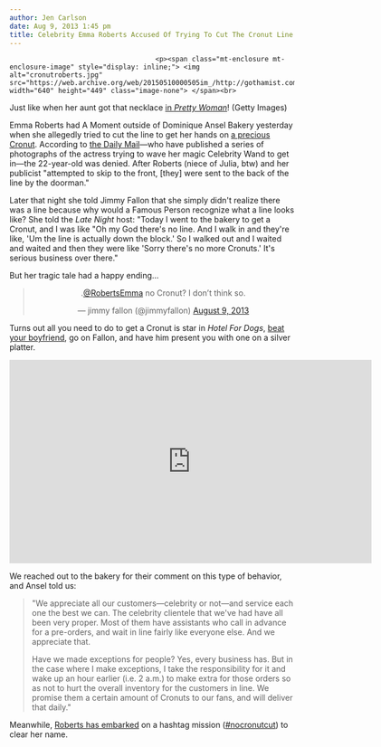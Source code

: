 ```yaml
---
author: Jen Carlson
date: Aug 9, 2013 1:45 pm
title: Celebrity Emma Roberts Accused Of Trying To Cut The Cronut Line
---
```


	
										<p><span class="mt-enclosure mt-enclosure-image" style="display: inline;"> <img alt="cronutroberts.jpg" src="https://web.archive.org/web/20150510000505im_/http://gothamist.com/attachments/arts_jen/cronutroberts.jpg" width="640" height="449" class="image-none"> </span><br>
<span class="photo_caption">Just like when her aunt got that necklace <a href="https://web.archive.org/web/20150510000505/http://www.youtube.com/watch?v=_pQRfqrZRPk">in <em>Pretty Woman</em></a>! (Getty Images)</span></p>

<p>Emma Roberts had A Moment outside of Dominique Ansel Bakery yesterday when she allegedly tried to cut the line to get her hands on <a href="https://web.archive.org/web/20150510000505/http://gothamist.com/tags/cronuts">a precious Cronut</a>. According to <a href="https://web.archive.org/web/20150510000505/http://www.dailymail.co.uk/tvshowbiz/article-2387306/Emma-Roberts-turned-away-bakery-trying-queue-jump-popular-Cronut.html">the Daily Mail</a>&#x2014;who have published a series of photographs of the actress trying to wave her magic Celebrity Wand to get in&#x2014;the 22-year-old was denied. After Roberts (niece of Julia, btw) and her publicist &quot;attempted to skip to the front, [they] were sent to the back of the line by the doorman.&quot;</p>

<p>Later that night she told Jimmy Fallon that she simply didn&apos;t realize there was a line because why would a Famous Person recognize what a line looks like? She told the <em>Late Night</em> host: &quot;Today I went to the bakery to get a Cronut, and I was like &quot;Oh my God there&apos;s no line. And I walk in and they&apos;re like, &apos;Um the line is actually down the block.&apos; So I walked out and I waited and waited and then they were like &apos;Sorry there&apos;s no more Cronuts.&apos; It&apos;s serious business over there.&quot;</p>

<p>But her tragic tale had a happy ending...</p>

<center><blockquote class="twitter-tweet"><p>.<a href="https://web.archive.org/web/20150510000505/https://twitter.com/RobertsEmma">@RobertsEmma</a> no Cronut? I don&#x2019;t think so.</p>&#x2014; jimmy fallon (@jimmyfallon) <a href="https://web.archive.org/web/20150510000505/https://twitter.com/jimmyfallon/statuses/365669507601141760">August 9, 2013</a></blockquote>
<script async src="//web.archive.org/web/20150510000505js_/http://platform.twitter.com/widgets.js" charset="utf-8"></script></center>

<p>Turns out all you need to do to get a Cronut is star in <em>Hotel For Dogs</em>, <a href="https://web.archive.org/web/20150510000505/http://www.tmz.com/2013/07/16/emma-roberts-domestic-violence-arrest-evan-peters-montreal/">beat your boyfriend</a>, go on Fallon, and have him present you with one on a silver platter.</p>

<p><iframe width="640" height="360" src="https://web.archive.org/web/20150510000505if_/http://www.nbc.com/assets/video/widget/widget.html?vid=n39811" frameborder="0"></iframe></p>

<p>We reached out to the bakery for their comment on this type of behavior, and Ansel told us: </p>

<blockquote>&quot;We appreciate all our customers&#x2014;celebrity or not&#x2014;and service each one the best we can. The celebrity clientele that we&apos;ve had have all been very proper. Most of them have assistants who call in advance for a pre-orders, and wait in line fairly like everyone else. And we appreciate that.

<p>Have we made exceptions for people? Yes, every business has. But in the case where I make exceptions, I take the responsibility for it and wake up an hour earlier (i.e. 2 a.m.) to make extra for those orders so as not to hurt the overall inventory for the customers in line. We promise them a certain amount of Cronuts to our fans, and will deliver that daily.&quot;</p></blockquote><p></p>

<p>Meanwhile, <a href="https://web.archive.org/web/20150510000505/https://twitter.com/RobertsEmma/status/365872453941080064">Roberts has embarked</a> on a hashtag mission (<a href="https://web.archive.org/web/20150510000505/https://twitter.com/search?q=%23nocronutcut&amp;src=hash">#nocronutcut</a>) to clear her name.</p>					
										
									
				